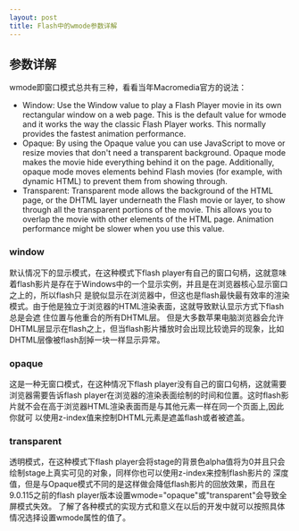```yaml
---
layout: post
title: Flash中的wmode参数详解
---
```


## 参数详解

wmode即窗口模式总共有三种，看看当年Macromedia官方的说法：
* Window: Use the Window value to play a Flash Player movie in its own  rectangular window on a web page. This is the default value for wmode  and it works the way the classic Flash Player works. This normally  provides the fastest animation performance.
* Opaque: By using the Opaque value you can use JavaScript to  move or resize movies that don't need a transparent background. Opaque  mode makes the movie hide everything behind it on the page.  Additionally, opaque mode moves elements behind Flash movies (for  example, with dynamic HTML) to prevent them from showing through.
* Transparent: Transparent mode allows the background of the HTML  page, or the DHTML layer underneath the Flash movie or layer, to show  through all the transparent portions of the movie. This allows you to  overlap the movie with other elements of the HTML page. Animation  performance might be slower when you use this value.

### window

默认情况下的显示模式，在这种模式下flash  player有自己的窗口句柄，这就意味着flash影片是存在于Windows中的一个显示实例，并且是在浏览器核心显示窗口之上的，所以flash只 是貌似显示在浏览器中，但这也是flash最快最有效率的渲染模式。由于他是独立于浏览器的HTML渲染表面，这就导致默认显示方式下flash总是会遮 住位置与他重合的所有DHTML层。
但是大多数苹果电脑浏览器会允许DHTML层显示在flash之上，但当flash影片播放时会出现比较诡异的现象，比如DHTML层像被flash刮掉一块一样显示异常。

### opaque

这是一种无窗口模式，在这种情况下flash player没有自己的窗口句柄，这就需要浏览器需要告诉flash  player在浏览器的渲染表面绘制的时间和位置。这时flash影片就不会在高于浏览器HTML渲染表面而是与其他元素一样在同一个页面上,因此你就可 以使用z-index值来控制DHTML元素是遮盖flash或者被遮盖。

### transparent

透明模式，在这种模式下flash  player会将stage的背景色alpha值将为0并且只会绘制stage上真实可见的对象，同样你也可以使用z-index来控制flash影片的 深度值，但是与Opaque模式不同的是这样做会降低flash影片的回放效果，而且在9.0.115之前的flash  player版本设置wmode="opaque"或"transparent"会导致全屏模式失效。
了解了各种模式的实现方式和意义在以后的开发中就可以按照具体情况选择设置wmode属性的值了。